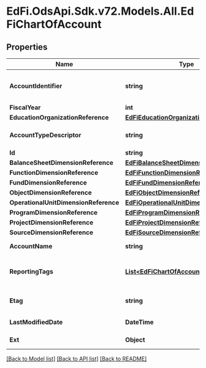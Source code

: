 # EdFi.OdsApi.Sdk.v72.Models.All.EdFiChartOfAccount

## Properties

Name | Type | Description | Notes
------------ | ------------- | ------------- | -------------
**AccountIdentifier** | **string** | SEA populated code value for the valid combination of account dimensions under which financials are reported. | 
**FiscalYear** | **int** | The fiscal year for the account | 
**EducationOrganizationReference** | [**EdFiEducationOrganizationReference**](EdFiEducationOrganizationReference.md) |  | 
**AccountTypeDescriptor** | **string** | The type of account used in accounting such as revenue, expenditure, or balance sheet. | 
**Id** | **string** |  | [optional] 
**BalanceSheetDimensionReference** | [**EdFiBalanceSheetDimensionReference**](EdFiBalanceSheetDimensionReference.md) |  | [optional] 
**FunctionDimensionReference** | [**EdFiFunctionDimensionReference**](EdFiFunctionDimensionReference.md) |  | [optional] 
**FundDimensionReference** | [**EdFiFundDimensionReference**](EdFiFundDimensionReference.md) |  | [optional] 
**ObjectDimensionReference** | [**EdFiObjectDimensionReference**](EdFiObjectDimensionReference.md) |  | [optional] 
**OperationalUnitDimensionReference** | [**EdFiOperationalUnitDimensionReference**](EdFiOperationalUnitDimensionReference.md) |  | [optional] 
**ProgramDimensionReference** | [**EdFiProgramDimensionReference**](EdFiProgramDimensionReference.md) |  | [optional] 
**ProjectDimensionReference** | [**EdFiProjectDimensionReference**](EdFiProjectDimensionReference.md) |  | [optional] 
**SourceDimensionReference** | [**EdFiSourceDimensionReference**](EdFiSourceDimensionReference.md) |  | [optional] 
**AccountName** | **string** | A descriptive name for the account. | [optional] 
**ReportingTags** | [**List&lt;EdFiChartOfAccountReportingTag&gt;**](EdFiChartOfAccountReportingTag.md) | An unordered collection of chartOfAccountReportingTags. Optional tag for accountability reporting. | [optional] 
**Etag** | **string** | A unique system-generated value that identifies the version of the resource. | [optional] 
**LastModifiedDate** | **DateTime** | The date and time the resource was last modified. | [optional] 
**Ext** | **Object** | Extensions to the ChartOfAccount entity. | [optional] 

[[Back to Model list]](../../README.md#documentation-for-models) [[Back to API list]](../../README.md#documentation-for-api-endpoints) [[Back to README]](../../README.md)

